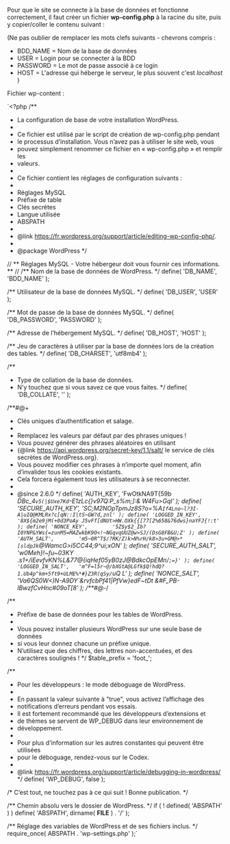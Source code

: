 Pour que le site se connecte à la base de données et fonctionne correctement, il faut créer un fichier **wp-config.php** à la racine du site, puis y copier/coller le contenu suivant :

(Ne pas oublier de remplacer les mots clefs suivants - chevrons compris :
- BDD_NAME = Nom de la base de données
- USER = Login pour se connecter à la BDD
- PASSWORD = Le mot de passe associé à ce login
- HOST = L'adresse qui héberge le serveur, le plus souvent c'est _localhost_
)

Fichier wp-content :

`<?php
/**
 * La configuration de base de votre installation WordPress.
 *
 * Ce fichier est utilisé par le script de création de wp-config.php pendant
 * le processus d’installation. Vous n’avez pas à utiliser le site web, vous
 * pouvez simplement renommer ce fichier en « wp-config.php » et remplir les
 * valeurs.
 *
 * Ce fichier contient les réglages de configuration suivants :
 *
 * Réglages MySQL
 * Préfixe de table
 * Clés secrètes
 * Langue utilisée
 * ABSPATH
 *
 * @link https://fr.wordpress.org/support/article/editing-wp-config-php/.
 *
 * @package WordPress
 */

// ** Réglages MySQL - Votre hébergeur doit vous fournir ces informations. ** //
/** Nom de la base de données de WordPress. */
define( 'DB_NAME', 'BDD_NAME' );

/** Utilisateur de la base de données MySQL. */
define( 'DB_USER', 'USER' );

/** Mot de passe de la base de données MySQL. */
define( 'DB_PASSWORD', 'PASSWORD' );

/** Adresse de l’hébergement MySQL. */
define( 'DB_HOST', 'HOST' );

/** Jeu de caractères à utiliser par la base de données lors de la création des tables. */
define( 'DB_CHARSET', 'utf8mb4' );

/**
 * Type de collation de la base de données.
 * N’y touchez que si vous savez ce que vous faites.
 */
define( 'DB_COLLATE', '' );

/**#@+
 * Clés uniques d’authentification et salage.
 *
 * Remplacez les valeurs par défaut par des phrases uniques !
 * Vous pouvez générer des phrases aléatoires en utilisant
 * {@link https://api.wordpress.org/secret-key/1.1/salt/ le service de clés secrètes de WordPress.org}.
 * Vous pouvez modifier ces phrases à n’importe quel moment, afin d’invalider tous les cookies existants.
 * Cela forcera également tous les utilisateurs à se reconnecter.
 *
 * @since 2.6.0
 */
define( 'AUTH_KEY',         'FwOtkNA9T{59b *DBc_4`v5(|$Uxe7Kd`-E1zLc{}v97Q:P_s%m;]:& W4Fu>GqI' );
define( 'SECURE_AUTH_KEY',  'SC;M2NOpTpmJz8S?o=%A`If4Lno~l?3I-A|uIQ@KMLRx?c[qN::I|tS~GW?d,znl' );
define( 'LOGGED_IN_KEY',    '8X${m2e9jM(+0d3PoAy J5vFf[dNUt>HW.OXk{{[77[2%658&76dws}naYFJ{!:t' );
define( 'NONCE_KEY',        '5Z$y$2_Ib?I0YNP&YWs{=zunM5=MAZwkbK9O<!~NGqvqUUZ@w>SJ/(DsG8FB&U;Z' );
define( 'AUTH_SALT',        'm5~0R^T$/?RK/Z)k>N%rH/k8>3u+GM@>*[sldpJk`@WamcG>i5CC44;9^_ui;xON' );
define( 'SECURE_AUTH_SALT', 'w0Meh}!~fu~03KY .s1_+/iEevfvKN%L&77@{iqHef05yB0zJ@BdkcOpEMn/`;=}' );
define( 'LOGGED_IN_SALT',   'm^F=l5r~@/bXGtA@LGfk$Q!hdQ?1.Ub4p^km+5ft9+ULME%*#}Z3R(qSy/`uQ  L' );
define( 'NONCE_SALT',       'Va6QS0W<)N-A9DY`&rvfcbPf41|PfVw}edF~tDt &#F_PB-lBwzfCvHnc#09oT[8' );
/**#@-*/

/**
 * Préfixe de base de données pour les tables de WordPress.
 *
 * Vous pouvez installer plusieurs WordPress sur une seule base de données
 * si vous leur donnez chacune un préfixe unique.
 * N’utilisez que des chiffres, des lettres non-accentuées, et des caractères soulignés !
 */
$table_prefix = 'foot_';

/**
 * Pour les développeurs : le mode déboguage de WordPress.
 *
 * En passant la valeur suivante à "true", vous activez l’affichage des
 * notifications d’erreurs pendant vos essais.
 * Il est fortement recommandé que les développeurs d’extensions et
 * de thèmes se servent de WP_DEBUG dans leur environnement de
 * développement.
 *
 * Pour plus d’information sur les autres constantes qui peuvent être utilisées
 * pour le déboguage, rendez-vous sur le Codex.
 *
 * @link https://fr.wordpress.org/support/article/debugging-in-wordpress/
 */
define( 'WP_DEBUG', false );

/* C’est tout, ne touchez pas à ce qui suit ! Bonne publication. */

/** Chemin absolu vers le dossier de WordPress. */
if ( ! defined( 'ABSPATH' ) )
  define( 'ABSPATH', dirname( __FILE__ ) . '/' );

/** Réglage des variables de WordPress et de ses fichiers inclus. */
require_once( ABSPATH . 'wp-settings.php' );`
